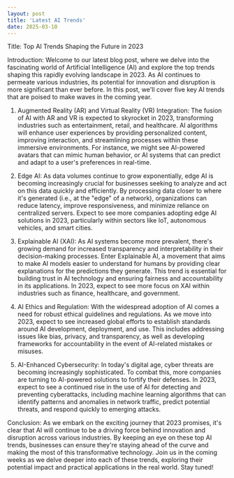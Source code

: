 ```yaml
---
layout: post
title: 'Latest AI Trends'
date: 2025-03-10
---
```

 Title: Top AI Trends Shaping the Future in 2023

Introduction:
Welcome to our latest blog post, where we delve into the fascinating world of Artificial Intelligence (AI) and explore the top trends shaping this rapidly evolving landscape in 2023. As AI continues to permeate various industries, its potential for innovation and disruption is more significant than ever before. In this post, we'll cover five key AI trends that are poised to make waves in the coming year.

1. Augmented Reality (AR) and Virtual Reality (VR) Integration:
The fusion of AI with AR and VR is expected to skyrocket in 2023, transforming industries such as entertainment, retail, and healthcare. AI algorithms will enhance user experiences by providing personalized content, improving interaction, and streamlining processes within these immersive environments. For instance, we might see AI-powered avatars that can mimic human behavior, or AI systems that can predict and adapt to a user's preferences in real-time.

2. Edge AI:
As data volumes continue to grow exponentially, edge AI is becoming increasingly crucial for businesses seeking to analyze and act on this data quickly and efficiently. By processing data closer to where it's generated (i.e., at the "edge" of a network), organizations can reduce latency, improve responsiveness, and minimize reliance on centralized servers. Expect to see more companies adopting edge AI solutions in 2023, particularly within sectors like IoT, autonomous vehicles, and smart cities.

3. Explainable AI (XAI):
As AI systems become more prevalent, there's growing demand for increased transparency and interpretability in their decision-making processes. Enter Explainable AI, a movement that aims to make AI models easier to understand for humans by providing clear explanations for the predictions they generate. This trend is essential for building trust in AI technology and ensuring fairness and accountability in its applications. In 2023, expect to see more focus on XAI within industries such as finance, healthcare, and government.

4. AI Ethics and Regulation:
With the widespread adoption of AI comes a need for robust ethical guidelines and regulations. As we move into 2023, expect to see increased global efforts to establish standards around AI development, deployment, and use. This includes addressing issues like bias, privacy, and transparency, as well as developing frameworks for accountability in the event of AI-related mistakes or misuses.

5. AI-Enhanced Cybersecurity:
In today's digital age, cyber threats are becoming increasingly sophisticated. To combat this, more companies are turning to AI-powered solutions to fortify their defenses. In 2023, expect to see a continued rise in the use of AI for detecting and preventing cyberattacks, including machine learning algorithms that can identify patterns and anomalies in network traffic, predict potential threats, and respond quickly to emerging attacks.

Conclusion:
As we embark on the exciting journey that 2023 promises, it's clear that AI will continue to be a driving force behind innovation and disruption across various industries. By keeping an eye on these top AI trends, businesses can ensure they're staying ahead of the curve and making the most of this transformative technology. Join us in the coming weeks as we delve deeper into each of these trends, exploring their potential impact and practical applications in the real world. Stay tuned!

